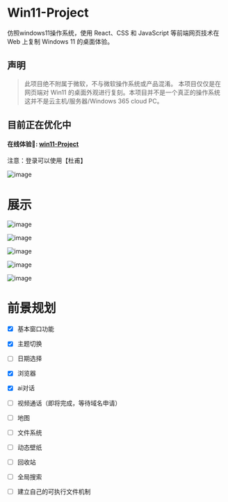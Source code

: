 # Win11-Project


仿照windows11操作系统，使用 React、CSS 和 JavaScript 等前端网页技术在 Web 上复制 Windows 11 的桌面体验。

## 声明

> 此项目绝不附属于微软，不与微软操作系统或产品混淆。 本项目仅仅是在网页端对 Win11 的桌面外观进行复刻。本项目并不是一个真正的操作系统 这并不是云主机/服务器/Windows 365 cloud PC。


## 目前正在优化中

#### 在线体验🌈: [win11-Project](http://152.136.52.163:6710) 
注意：登录可以使用【杜甫】

![image](http://152.136.52.163:8080/images/home.jpg)

# 展示

![image](http://152.136.52.163:8080/images/87401d9d7fb8703e0a13aa0e0342069.jpg)

![image](http://152.136.52.163:8080/images/d231444e5b5ef313fc9166445e71de6.jpg)

![image](http://152.136.52.163:8080/images/75c8b7298506016dd1874156cda91c2.jpg)

![image](http://152.136.52.163:8080/images/baf26fcba2e978aa26640d55a5f094a.jpg)

![image](http://152.136.52.163:8080/images/72f8acb18baa5a652223df67e3c2bee.jpg)



# 前景规划

- [x] 基本窗口功能
- [x] 主题切换
- [ ] 日期选择
- [x] 浏览器
- [x] ai对话
- [ ] 视频通话（即将完成，等待域名申请）
- [ ] 地图
- [ ] 文件系统
- [ ] 动态壁纸
- [ ] 回收站
- [ ] 全局搜索
- [ ] 建立自己的可执行文件机制




